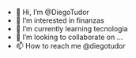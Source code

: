 - 👋 Hi, I’m @DiegoTudor
- 👀 I’m interested in finanzas
- 🌱 I’m currently learning tecnologia
- 💞️ I’m looking to collaborate on ...
- 📫 How to reach me @diegotudor

<!---
DiegoTudor/DiegoTudor is a ✨ special ✨ repository because its `README.md` (this file) appears on your GitHub profile.
You can click the Preview link to take a look at your changes.
--->
